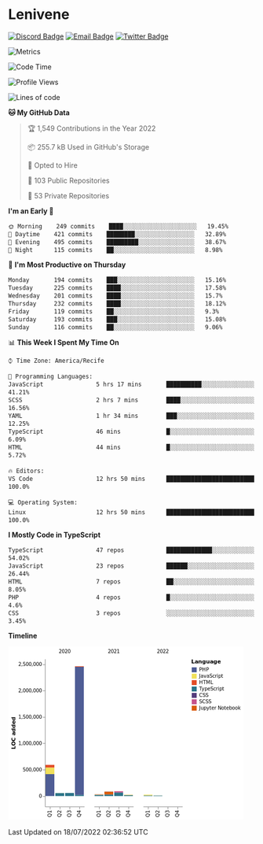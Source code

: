 # Lenivene

[![Discord Badge](https://img.shields.io/badge/-Lenivene%230715-black?style=flat-square&logo=Discord&logoColor=white)](http://discord.com/)
[![Email Badge](https://img.shields.io/badge/-lenivene@msn.com-black?style=flat-square&logo=Gmail&logoColor=white&link=mailto:lenivene@msn.com)](mailto:lenivene@msn.com)
[![Twitter Badge](https://img.shields.io/badge/-@enevinel-black?style=flat-square&logo=twitter&logoColor=white&link=https://twitter.com/enevinel)](https://twitter.com/enevinel)

<!-- https://github-readme-stats.vercel.app/api?username=lenivene&show_icons=true -->

<img src="https://metrics.lecoq.io/lenivene?template=classic&config.timezone=America%2FRecife" alt="Metrics" />

<!--START_SECTION:waka-->
![Code Time](http://img.shields.io/badge/Code%20Time-0%20secs-blue)

![Profile Views](http://img.shields.io/badge/Profile%20Views-0-blue)

![Lines of code](https://img.shields.io/badge/From%20Hello%20World%20I%27ve%20Written-3%20Million%20lines%20of%20code-blue)

**🐱 My GitHub Data** 

> 🏆 1,549 Contributions in the Year 2022
 > 
> 📦 255.7 kB Used in GitHub's Storage 
 > 
> 💼 Opted to Hire
 > 
> 📜 103 Public Repositories 
 > 
> 🔑 53 Private Repositories  
 > 
**I'm an Early 🐤** 

```text
🌞 Morning    249 commits    ████░░░░░░░░░░░░░░░░░░░░░   19.45% 
🌆 Daytime    421 commits    ████████░░░░░░░░░░░░░░░░░   32.89% 
🌃 Evening    495 commits    █████████░░░░░░░░░░░░░░░░   38.67% 
🌙 Night      115 commits    ██░░░░░░░░░░░░░░░░░░░░░░░   8.98%

```
📅 **I'm Most Productive on Thursday** 

```text
Monday       194 commits    ███░░░░░░░░░░░░░░░░░░░░░░   15.16% 
Tuesday      225 commits    ████░░░░░░░░░░░░░░░░░░░░░   17.58% 
Wednesday    201 commits    ████░░░░░░░░░░░░░░░░░░░░░   15.7% 
Thursday     232 commits    ████░░░░░░░░░░░░░░░░░░░░░   18.12% 
Friday       119 commits    ██░░░░░░░░░░░░░░░░░░░░░░░   9.3% 
Saturday     193 commits    ███░░░░░░░░░░░░░░░░░░░░░░   15.08% 
Sunday       116 commits    ██░░░░░░░░░░░░░░░░░░░░░░░   9.06%

```


📊 **This Week I Spent My Time On** 

```text
⌚︎ Time Zone: America/Recife

💬 Programming Languages: 
JavaScript               5 hrs 17 mins       ██████████░░░░░░░░░░░░░░░   41.21% 
SCSS                     2 hrs 7 mins        ████░░░░░░░░░░░░░░░░░░░░░   16.56% 
YAML                     1 hr 34 mins        ███░░░░░░░░░░░░░░░░░░░░░░   12.25% 
TypeScript               46 mins             █░░░░░░░░░░░░░░░░░░░░░░░░   6.09% 
HTML                     44 mins             █░░░░░░░░░░░░░░░░░░░░░░░░   5.72%

🔥 Editors: 
VS Code                  12 hrs 50 mins      █████████████████████████   100.0%

💻 Operating System: 
Linux                    12 hrs 50 mins      █████████████████████████   100.0%

```

**I Mostly Code in TypeScript** 

```text
TypeScript               47 repos            █████████████░░░░░░░░░░░░   54.02% 
JavaScript               23 repos            ██████░░░░░░░░░░░░░░░░░░░   26.44% 
HTML                     7 repos             ██░░░░░░░░░░░░░░░░░░░░░░░   8.05% 
PHP                      4 repos             █░░░░░░░░░░░░░░░░░░░░░░░░   4.6% 
CSS                      3 repos             ░░░░░░░░░░░░░░░░░░░░░░░░░   3.45%

```


**Timeline**

![Chart not found](https://raw.githubusercontent.com/lenivene/lenivene/master/charts/bar_graph.png) 


 Last Updated on 18/07/2022 02:36:52 UTC
<!--END_SECTION:waka-->